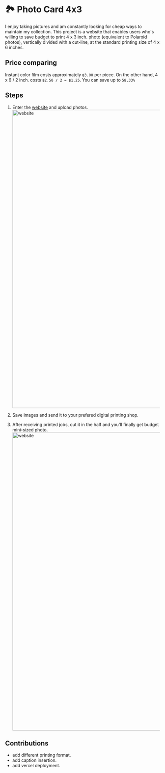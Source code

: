 # 🏞 Photo Card 4x3
I enjoy taking pictures and am constantly looking for cheap ways to maintain my collection. This project is a website that enables users who's willing to save budget to print 4 x 3 inch. photo (equivalent to Polaroid photos), vertically divided with a cut-line, at the standard printing size of 4 x 6 inches.

## Price comparing
Instant color film costs approximately `฿3.00` per piece. On the other hand, 4 x 6 / 2 inch. costs `฿2.50 / 2 = ฿1.25`. You can save up to `58.33%`

## Steps
1. Enter the [website](https://photo-card-4x3.herokuapp.com/) and upload photos. <img width="971" alt="website" src="https://user-images.githubusercontent.com/20719656/193983750-a968f9a4-32d1-4eea-a2a9-83470c1cc4ad.png">

2. Save images and send it to your prefered digital printing shop.

3. After receiving printed jobs, cut it in the half and you'll finally get budget mini-sized photo. <img width="971" alt="website" src="https://user-images.githubusercontent.com/20719656/193985356-f62d1f57-690f-461c-b718-b31bd7052db0.jpg">


## Contributions
- add different printing format.
- add caption insertion.
- add vercel deployment.
